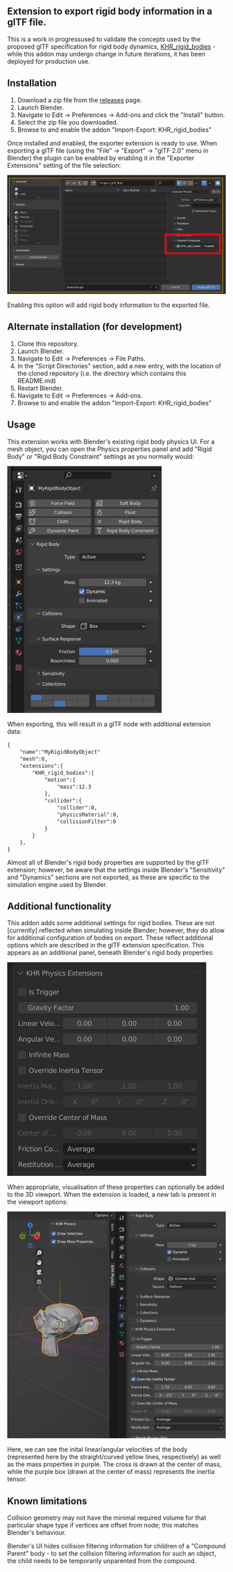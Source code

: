 ## Extension to export rigid body information in a glTF file.

This is a work in progressused to validate the concepts used by the proposed
glTF specification for rigid body dynamics, [KHR_rigid_bodies](https://github.com/eoineoineoin/glTF_Physics) - while this addon may undergo change in future iterations, it has been deployed for production use.

## Installation

1. Download a zip file from the [releases](releases) page.
2. Launch Blender.
3. Navigate to Edit → Preferences → Add-ons and click the "Install" button.
4. Select the zip file you downloaded.
5. Browse to and enable the addon "Import-Export: KHR\_rigid\_bodies"

Once installed and enabled, the exporter extension is ready to use. When exporting a glTF file (using the "File" → "Export" → "glTF 2.0" menu in Blender) the plugin can be enabled by enabling it in the "Exporter Extensions" setting of the file selection:

![glTF export window](doc/ExportWindow.png)

Enabling this option will add rigid body information to the exported file.

## Alternate installation (for development)

1. Clone this repository.
2. Launch Blender.
3. Navigate to Edit → Preferences → File Paths.
4. In the "Script Directories" section, add a new entry, with the location of the cloned repository (i.e. the directory which contains this README.md)
5. Restart Blender.
6. Navigate to Edit → Preferences → Add-ons.
7. Browse to and enable the addon "Import-Export: KHR\_rigid\_bodies"


## Usage

This extension works with Blender's existing rigid body physics UI. For a mesh object, you can open the Physics properties panel and add "Rigid Body" or "Rigid Body Constraint" settings as you normally would:

![Rigid Body Properties](doc/PhysicsProperties_RigidBody.png)

When exporting, this will result in a glTF node with additional extension data:

```
{
    "name":"MyRigidBodyObject"
    "mesh":0,
    "extensions":{
        "KHR_rigid_bodies":{
            "motion":{
                "mass":12.3
            },
            "collider":{
                "collider":0,
                "physicsMaterial":0,
                "collisionFilter":0
            }
        }
    },
}
```

Almost all of Blender's rigid body properties are supported by the glTF extension; however, be aware that the settings inside Blender's "Sensitivity" and "Dynamics" sections are not exported, as these are specific to the simulation engine used by Blender.

## Additional functionality

This addon adds some additional settings for rigid bodies. These are not \[currently\] reflected when simulating inside Blender; however, they do allow for additional configuration of bodies on export. These reflect additional options which are described in the glTF extension specification. This appears as an additional panel, beneath Blender's rigid body properties:

![Additional options](doc/PhysicsProperties_ExtensionOptions.png)

When appropriate, visualisation of these properties can optionally be added to the 3D viewport. When the extension is loaded, a new tab is present in the viewport options:

![Viewport options](doc/3DViewport_ExtensionOptions.png)

Here, we can see the inital linear/angular velocities of the body (represented here by the straight/curved yellow lines, respectively) as well as the mass properties in purple. The cross is drawn at the center of mass, while the purple box (drawn at the center of mass) represents the inertia tensor.

## Known limitations

Collision geometry may not have the minimal required volume for that particular shape type if vertices are offset from node; this matches Blender's behaviour.

Blender's UI hides collision filtering information for children of a "Compound Parent" body - to set the collision filtering information for such an object, the child needs to be temporarily unparented from the compound.

